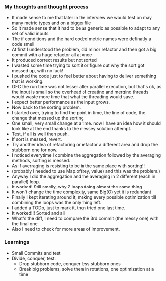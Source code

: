 ### My thoughts and thought process

- It made sense to me that later in the interview we would test on may many metric types and on a bigger file
- So it made sense that it had to be as generic as possible to adapt to any set of valid inputs
- The if conditions and the hard coded metric names were definatly a code smell
- At first I understood the problem, did minor refactor and then got a big commit with a huge refactor all at once
- It produced correct results but not sorted
- I wasted some time trying to sort it or figure out why the sort got messed up, with no luck!
- I pushed the code just to feel better about having to deliver something that is working.
- OFC the run time was not lesser after parallel execution, but that's ok, as the input is small so the overhead of creating and merging threads would waste more time that what the threading would save. 
- I expect better performance as the input grows.
- Now back to the sorting problem.
-  I started over, trying to find the point in time, the line of code, the change that messed up the sorting.
- One small, very small change at a time. now I have an idea how it should look like at the end thanks to the messey solution attempt.
- Test, if all is well then push.
- If sort is messed, revert.
- Try another idea of refactoring or refactor a different area and drop the stubborn one for now.
- I noticed everytime I combine the aggregation followed by the averaging methods, sorting is messed.
- As if averraging is resisting to be in the same place with sorting!!
- (probably I needed to use Map.of(key, value) and this was the problem.)
- Anyway I did the aggregation and the averaging in 2 different (each in parallel) loop.
- It worked! Still smelly, why 2 loops doing almost the same thing
- It won't change the time complexity, same Big(O) yet it is redundant
- Finally I kept iterating around it, making every possible optimization till combining the loops was the only thing left.
- I added a TODo, just to mark it, then tried one last time.
- It worked!!! Sorted and all
- What's the diff, I need to compare the 3rd commit (the messy one) with the final one
- Also I need to check for more areas of improvement.

### Learnings
- Small Commits and test
- Divide, conquer, test:
    - Drop stubborn code, conquer less stubborn ones
    - Break big problems, solve them in rotations, one optimization at a time
